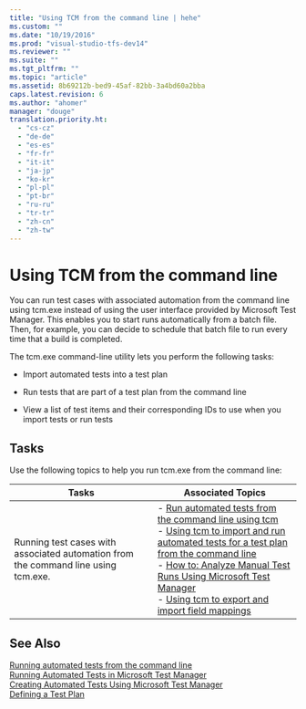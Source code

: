 ```yaml
---
title: "Using TCM from the command line | hehe"
ms.custom: ""
ms.date: "10/19/2016"
ms.prod: "visual-studio-tfs-dev14"
ms.reviewer: ""
ms.suite: ""
ms.tgt_pltfrm: ""
ms.topic: "article"
ms.assetid: 8b69212b-bed9-45af-82bb-3a4bd60a2bba
caps.latest.revision: 6
ms.author: "ahomer"
manager: "douge"
translation.priority.ht: 
  - "cs-cz"
  - "de-de"
  - "es-es"
  - "fr-fr"
  - "it-it"
  - "ja-jp"
  - "ko-kr"
  - "pl-pl"
  - "pt-br"
  - "ru-ru"
  - "tr-tr"
  - "zh-cn"
  - "zh-tw"
---
```

# Using TCM from the command line
You can run test cases with associated automation from the command line using tcm.exe instead of using the user interface provided by Microsoft Test Manager. This enables you to start runs automatically from a batch file. Then, for example, you can decide to schedule that batch file to run every time that a build is completed.  
  
 The tcm.exe command-line utility lets you perform the following tasks:  
  
-   Import automated tests into a test plan  
  
-   Run tests that are part of a test plan from the command line  
  
-   View a list of test items and their corresponding IDs to use when you import tests or run tests  
  
## Tasks  
 Use the following topics to help you run tcm.exe from the command line:  
  
|Tasks|Associated Topics|  
|-----------|-----------------------|  
|Running test cases with associated automation from the command line using tcm.exe.|-   [Run automated tests from the command line using tcm](../test/run-automated-tests-from-the-command-line-using-tcm.md)<br />-   [Using tcm to import and run automated tests for a test plan from the command line](../test/b45def12-0e67-4270-89ea-67c41bc188a7.md)<br />-   [How to: Analyze Manual Test Runs Using Microsoft Test Manager](http://msdn.microsoft.com/en-us/8fd8b3d5-d71e-4a37-91a4-354ab00e32ed)<br />-   [Using tcm to export and import field mappings](../test/using-tcm-to-export-and-import-field-mappings.md)|  
  
## See Also  
 [Running automated tests from the command line](../test/running-automated-tests-from-the-command-line.md)   
 [Running Automated Tests in Microsoft Test Manager](http://msdn.microsoft.com/en-us/0632f265-63fe-4859-a413-9bb934c66835)   
 [Creating Automated Tests Using Microsoft Test Manager](http://msdn.microsoft.com/en-us/7b5075ee-ddfe-411d-b1d4-94283550a5d0)   
 [Defining a Test Plan](../test_notintoc/defining-a-test-plan.md)
